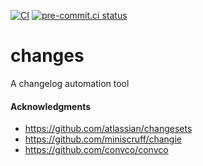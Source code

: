 [![CI](https://github.com/kwigley/changes/actions/workflows/ci.yml/badge.svg)](https://github.com/kwigley/changes/actions/workflows/ci.yml)
[![pre-commit.ci status](https://results.pre-commit.ci/badge/github/kwigley/changes/main.svg)](https://results.pre-commit.ci/latest/github/kwigley/changes/main)


# changes

A changelog automation tool

#### Acknowledgments

- https://github.com/atlassian/changesets
- https://github.com/miniscruff/changie
- https://github.com/convco/convco

